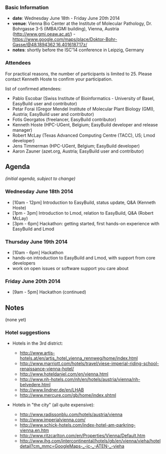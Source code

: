 ### Basic Information

* **date**: Wednesday June 18th - Friday June 20th 2014
* **venue**: Vienna Bio Center at the Institute of Molecular Pathology, Dr. Bohrgasse 3-5 (IMBA/GMI building), Vienna, Austria (<a href="http://www.gmi.oeaw.ac.at/">http://www.gmi.oeaw.ac.at/</a>) - https://www.google.com/maps/place/Doktor-Bohr-Gasse/@48.1894362,16.4016187,17z/
* **notes**: shortly before the ISC'14 conference in Leipzig, Germany

### Attendees

For practical reasons, the number of participants is limited to 25.
Please contact Kenneth Hoste to confirm your participation.

list of confirmed attendees:

* Pablo Escobar (Swiss Institute of Bioinformatics - University of Basel, EasyBuild user and contributor)
* Petar Forai (Gregor Mendel Institute of Molecular Plant Biology (GMI), Austria; EasyBuild user and contributor)
* Fotis Georgatos (freelancer, EasyBuild contributor)
* Kenneth Hoste (HPC-UGent, Belgium; EasyBuild developer and release manager)
* Robert McLay (Texas Advanced Computing Centre (TACC), US; Lmod developer)
* Jens Timmerman (HPC-UGent, Belgium; EasyBuild developer)
* Aaron Zauner (azet.org, Austria; EasyBuild user and contributor)

## Agenda

_(initial agenda, subject to change)_

### Wednesday June 18th 2014
 * [10am - 12pm] Introduction to EasyBuild, status update, Q&A (Kenneth Hoste)
 * [1pm - 3pm] Introduction to Lmod, relation to EasyBuild, Q&A (Robert McLay)
 * [3pm - 6pm] Hackathon: getting started, first hands-on experience with EasyBuild and Lmod

### Thursday June 19th 2014
 * [10am - 6pm] Hackathon
  * hands-on introduction to EasyBuild and Lmod, with support from core developers
  * work on open issues or software support you care about

### Friday June 20th 2014
 * [9am - 5pm] Hackathon (continued)


## Notes

(none yet)


### Hotel suggestions

* Hotels in the 3rd district:
  * http://www.artis-hotels.at/en/artis_hotel_vienna_rennweg/home/index.html
  * http://www.marriott.com/hotels/travel/viese-imperial-riding-school-renaissance-vienna-hotel/
  * http://www.hoteldaniel.com/en/vienna.html
  * http://www.nh-hotels.com/nh/en/hotels/austria/vienna/nh-belvedere.html
  * http://www.lindner.de/en/LHAB
  * http://www.mercure.com/gb/home/index.shtml

* Hotels in "the city" (all quite expensive):
  * http://www.radissonblu.com/hotels/austria/vienna
  * http://www.imperialvienna.com/
  * http://www.schick-hotels.com/index-hotel-am-parkring-vienna.en.htm
  * http://www.ritzcarlton.com/en/Properties/Vienna/Default.htm
  * http://www.ihg.com/intercontinental/hotels/gb/en/vienna/vieha/hoteldetail?cm_mmc=GoogleMaps-_-ic-_-ATEN-_-vieha
